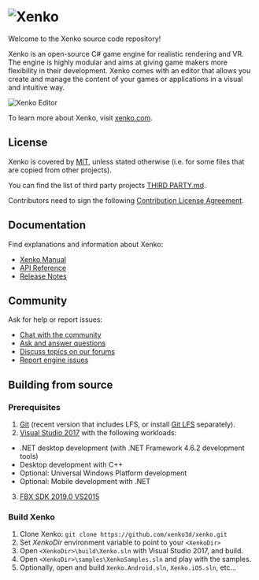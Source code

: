 ![Xenko](https://xenko.com/images/external/xenko-logo-side.png)
=======

Welcome to the Xenko source code repository!

Xenko is an open-source C# game engine for realistic rendering and VR. 
The engine is highly modular and aims at giving game makers more flexibility in their development.
Xenko comes with an editor that allows you create and manage the content of your games or applications in a visual and intuitive way.

![Xenko Editor](https://xenko.com/images/external/script-editor.png)

To learn more about Xenko, visit [xenko.com](https://xenko.com/).

## License

Xenko is covered by [MIT](LICENSE.md), unless stated otherwise (i.e. for some files that are copied from other projects).

You can find the list of third party projects [THIRD PARTY.md](THIRD%20PARTY.md).

Contributors need to sign the following [Contribution License Agreement](doc/ContributorLicenseAgreement.md).

## Documentation

Find explanations and information about Xenko:
* [Xenko Manual](https://doc.xenko.com/latest/manual/index.html)
* [API Reference](https://doc.xenko.com/latest/api/Xenko.Core.Assets.html)
* [Release Notes](https://doc.xenko.com/latest/ReleaseNotes/index.html)

## Community

Ask for help or report issues:
* [Chat with the community](https://gitter.im/xenko3d/xenko?utm_source=badge&utm_medium=badge&utm_campaign=pr-badge&utm_content=badge)
* [Ask and answer questions](http://answers.xenko.com/)
* [Discuss topics on our forums](http://forums.xenko.com/)
* [Report engine issues](https://github.com/xenko3d/xenko/issues)

## Building from source

### Prerequisites

1. [Git](https://git-scm.com/downloads) (recent version that includes LFS, or install [Git LFS](https://git-lfs.github.com/) separately).
2. [Visual Studio 2017](https://www.visualstudio.com/downloads/) with the following workloads:
  * .NET desktop development (with .NET Framework 4.6.2 development tools)
  * Desktop development with C++
  * Optional: Universal Windows Platform development
  * Optional: Mobile development with .NET
3. [FBX SDK 2019.0 VS2015](https://www.autodesk.com/developer-network/platform-technologies/fbx-sdk-2019-0)

### Build Xenko

1. Clone Xenko: `git clone https://github.com/xenko3d/xenko.git`
2. Set *XenkoDir* environment variable to point to your `<XenkoDir>`
3. Open `<XenkoDir>\build\Xenko.sln` with Visual Studio 2017, and build.
4. Open `<XenkoDir>\samples\XenkoSamples.sln` and play with the samples.
5. Optionally, open and build `Xenko.Android.sln`, `Xenko.iOS.sln`, etc...
